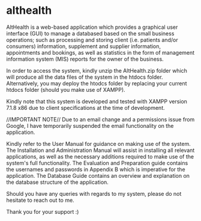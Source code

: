 # althealth
AltHealth is a web-based application which provides a graphical user interface (GUI) to manage a databased based on the small business operations; such as processing and storing client (i.e. patients and/or consumers) information, supplement and supplier information, appointments and bookings, as well as statistics in the form of management information system (MIS) reports for the owner of the business.

In order to access the system, kindly unzip the AltHealth.zip folder which will produce all the data files of the system in the htdocs folder. 
Alternatively, you may deploy the htodcs folder by replacing your current htdocs folder (should you make use of XAMPP). 

Kindly note that this system is developed and tested with XAMPP version 7.1.8 x86 due to client specifications at the time of development. 

//IMPORTANT NOTE//
Due to an email change and a permissions issue from Google, I have temporarily suspended the email functionality on the application. 

Kindly refer to the User Manual for guidance on making use of the system. 
The Installation and Administration Manual will assist in installing all relevant applications, as well as the necessary additions required to make use of the system's full functionality. 
The Evaluation and Preparation guide contains the usernames and passwords in Appendix B which is imperative for the application. 
The Database Guide contains an overview and explanation on the database structure of the application. 

Should you have any queries with regards to my system, please do not hesitate to reach out to me. 

Thank you for your support :)
